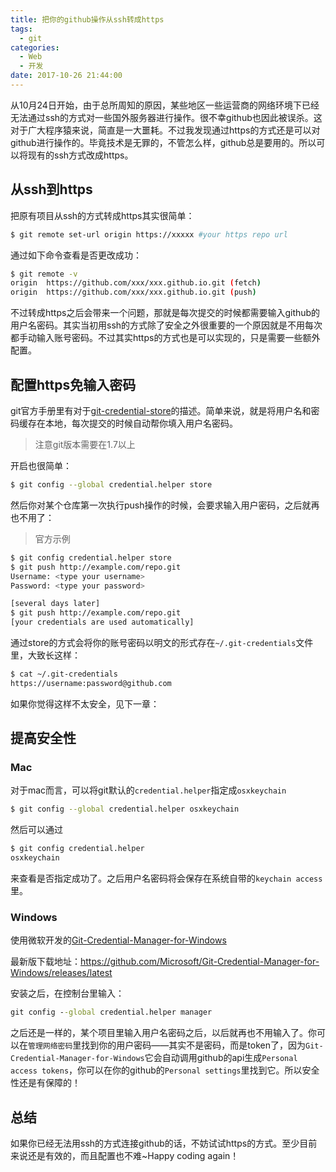 ```yaml
---
title: 把你的github操作从ssh转成https
tags: 
  - git
categories:
  - Web
  - 开发
date: 2017-10-26 21:44:00
---
```


从10月24日开始，由于总所周知的原因，某些地区一些运营商的网络环境下已经无法通过ssh的方式对一些国外服务器进行操作。很不幸github也因此被误杀。这对于广大程序猿来说，简直是一大噩耗。不过我发现通过https的方式还是可以对github进行操作的。毕竟技术是无罪的，不管怎么样，github总是要用的。所以可以将现有的ssh方式改成https。

<!-- more -->

## 从ssh到https

把原有项目从ssh的方式转成https其实很简单：

```bash
$ git remote set-url origin https://xxxxx #your https repo url
```

通过如下命令查看是否更改成功：

```bash
$ git remote -v
origin  https://github.com/xxx/xxx.github.io.git (fetch)
origin  https://github.com/xxx/xxx.github.io.git (push)
```

不过转成https之后会带来一个问题，那就是每次提交的时候都需要输入github的用户名密码。其实当初用ssh的方式除了安全之外很重要的一个原因就是不用每次都手动输入账号密码。不过其实https的方式也是可以实现的，只是需要一些额外配置。

## 配置https免输入密码

git官方手册里有对于[git-credential-store](https://git-scm.com/docs/git-credential-store)的描述。简单来说，就是将用户名和密码缓存在本地，每次提交的时候自动帮你填入用户名密码。

> 注意git版本需要在1.7以上

开启也很简单：

```bash
$ git config --global credential.helper store
```

然后你对某个仓库第一次执行push操作的时候，会要求输入用户密码，之后就再也不用了：

> 官方示例

```bash
$ git config credential.helper store
$ git push http://example.com/repo.git
Username: <type your username>
Password: <type your password>

[several days later]
$ git push http://example.com/repo.git
[your credentials are used automatically]
```

通过store的方式会将你的账号密码以明文的形式存在`~/.git-credentials`文件里，大致长这样：

```bash
$ cat ~/.git-credentials
https://username:password@github.com
```

如果你觉得这样不太安全，见下一章：

## 提高安全性

### Mac

对于mac而言，可以将git默认的`credential.helper`指定成`osxkeychain`

```bash
$ git config --global credential.helper osxkeychain
```

然后可以通过

```bash
$ git config credential.helper
osxkeychain
```

来查看是否指定成功了。之后用户名密码将会保存在系统自带的`keychain access`里。

### Windows

使用微软开发的[Git-Credential-Manager-for-Windows](https://github.com/Microsoft/Git-Credential-Manager-for-Windows)

最新版下载地址：https://github.com/Microsoft/Git-Credential-Manager-for-Windows/releases/latest

安装之后，在控制台里输入：

```cmd
git config --global credential.helper manager
```

之后还是一样的，某个项目里输入用户名密码之后，以后就再也不用输入了。你可以在`管理网络密码`里找到你的用户密码——其实不是密码，而是token了，因为`Git-Credential-Manager-for-Windows`它会自动调用github的api生成`Personal access tokens`，你可以在你的github的`Personal settings`里找到它。所以安全性还是有保障的！


## 总结

如果你已经无法用ssh的方式连接github的话，不妨试试https的方式。至少目前来说还是有效的，而且配置也不难~Happy coding again！

